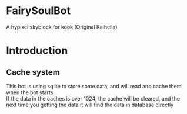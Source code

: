 # FairySoulBot
A hypixel skyblock for kook (Original Kaiheila)

# Introduction
## Cache system
This bot is using sqlite to store some data, and will read and cache them when the bot starts.\
If the data in the caches is over 1024, the cache will be cleared, and the next time you getting the data it will find the data in database directly 